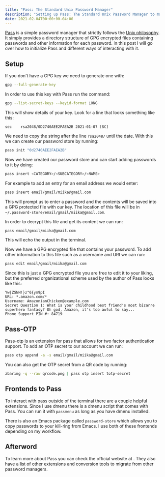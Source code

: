 ```yaml
---
title: "Pass: The Standard Unix Password Manager"
description: "Setting up Pass: The Standard Unix Password Manager to manage passwords."
date: 2021-02-04T00:00:00-04:00
---
```


[Pass](https://www.passwordstore.org/) is a simple password manager that strictly
follows the [Unix philosophy](https://en.wikipedia.org/wiki/Unix_philosophy). It simply
provides a directory structure of GPG encrypted files containing passwords and other
information for each password. In this post I will go over how to initialize Pass and
different ways of interacting with it.

## Setup

If you don't have a GPG key we need to generate one with:

```bash
gpg --full-generate-key
```

In order to use this key with Pass run the command:

```bash
gpg --list-secret-keys --keyid-format LONG
```

This will show details of your key. Look for a line that looks something like this:

```text
sec    rsa2048/0D2740AEE2FAEA2B 2021-01-07 [SC]
```

We need to copy the string after the line `rsa2048/` until the date. With this we can
create our password store by running:

```bash
pass init "0d2740AEE2FAEA2B"
```

Now we have created our password store and can start adding passwords to it by doing:

```bash
pass insert <CATEGORY>/<SUBCATEGORY>/<NAME>
```

For example to add an entry for an email address we would enter:

```bash
pass insert email/gmail/miika@gmail.com
```

This will prompt us to enter a password and the contents will be saved into a GPG
protected file with our key. The location of this file will be in
`~/.password-store/email/gmail/miika@gmail.com`.

In order to decrypt this file and get its content we can run:

```bash
pass email/gmail/miika@gmail.com
```

This will echo the output in the terminal.

Now we have a GPG encrypted file that contains your password. To add other information
to this file such as a username and URI we can run:

```bash
pass edit email/gmail/miika@gmail.com
```

Since this is just a GPG encrypted file you are free to edit it to your liking, but the
preferred organizational scheme used by the author of Pass looks like this:

```text
Yw|ZSNH!}z"6{ym9pI
URL: *.amazon.com/*
Username: AmazonianChicken@example.com
Secret Question 1: What is your childhood best friend's most bizarre superhero fantasy? Oh god, Amazon, it's too awful to say...
Phone Support PIN #: 84719
```

## Pass-OTP

Pass-otp is an extension for pass that allows for two factor authentication support. To
add an OTP secret to our account we can run:

```bash
pass otp append -a -s email/gmail/miika@gmail.com
```

You can also get the OTP secret from a QR code by running:

```bash
zbarimg -q --raw qrcode.png | pass otp insert totp-secret
```

## Frontends to Pass

To interact with pass outside of the terminal there are a couple helpful extensions.
Since I use dmenu there is a dmenu script that comes with Pass. You can run it with
`passmenu` as long as you have dmenu installed.

There is also an Emacs package called `password-store` which allows you to copy
passwords to your kill-ring from Emacs. I use both of these frontends depending on my
workflow.

## Afterword

To learn more about Pass you can check the official website at
[](https://www.passwordstore.org/). They also have a list of other extensions and
conversion tools to migrate from other password managers.
